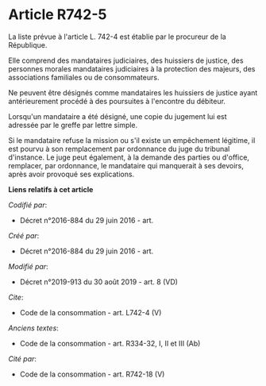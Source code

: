 # Article R742-5

La liste prévue à l'article L. 742-4 est établie par le procureur de la République. 

Elle comprend des mandataires judiciaires, des huissiers de justice, des personnes morales mandataires judiciaires à la
protection des majeurs, des associations familiales ou de consommateurs. 

Ne peuvent être désignés comme mandataires les huissiers de justice ayant antérieurement procédé à des poursuites à
l'encontre du débiteur. 

Lorsqu'un mandataire a été désigné, une copie du jugement lui est adressée par le greffe par lettre simple. 

Si le mandataire refuse la mission ou s'il existe un empêchement légitime, il est pourvu à son remplacement par ordonnance du
juge du tribunal d'instance. Le juge peut également, à la demande des parties ou d'office, remplacer, par ordonnance, le
mandataire qui manquerait à ses devoirs, après avoir provoqué ses explications.

**Liens relatifs à cet article**

_Codifié par_:

  - Décret n°2016-884 du 29 juin 2016 - art.

_Créé par_:

  - Décret n°2016-884 du 29 juin 2016 - art.

_Modifié par_:

  - Décret n°2019-913 du 30 août 2019 - art. 8 (VD)

_Cite_:

  - Code de la consommation - art. L742-4 (V)

_Anciens textes_:

  - Code de la consommation - art. R334-32, I, II et III (Ab)

_Cité par_:

  - Code de la consommation - art. R742-18 (V)
